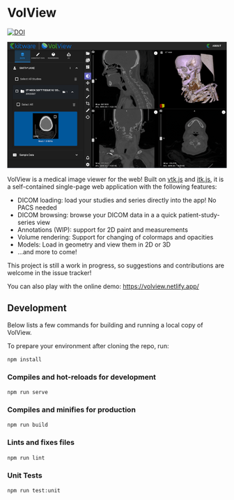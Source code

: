 # VolView

[![DOI](https://zenodo.org/badge/248073292.svg)](https://zenodo.org/badge/latestdoi/248073292)

![A screenshot of a sample VolView session](./public/pvm-sample.png)

VolView is a medical image viewer for the web!
Built on [vtk.js](https://github.com/Kitware/vtk-js) and [itk.js](https://github.com/InsightSoftwareConsortium/itk-js/), it is a self-contained single-page web application with the following features:

- DICOM loading: load your studies and series directly into the app! No PACS needed
- DICOM browsing: browse your DICOM data in a a quick patient-study-series view
- Annotations (WIP): support for 2D paint and measurements
- Volume rendering: Support for changing of colormaps and opacities
- Models: Load in geometry and view them in 2D or 3D
- ...and more to come!

This project is still a work in progress, so suggestions and contributions are welcome in the issue tracker!

You can also play with the online demo: https://volview.netlify.app/

## Development

Below lists a few commands for building and running a local copy of VolView.

To prepare your environment after cloning the repo, run:

```
npm install
```

### Compiles and hot-reloads for development
```
npm run serve
```

### Compiles and minifies for production
```
npm run build
```

### Lints and fixes files
```
npm run lint
```

### Unit Tests
```
npm run test:unit
```
